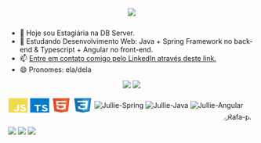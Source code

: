 <h1 align="center">
  <a href="https://git.io/typing-svg">
    <img src="https://readme-typing-svg.herokuapp.com/?lines=Olá+👋;Me+chamo+Jullie+Paixão;Tenho+21+anos...;Muito+prazer!&center=true&size=25">
  </a>
</h1>

- 🔭 Hoje sou Estagiária na DB Server.
- 🌱 Estudando Desenvolvimento Web: Java + Spring Framework no back-end & Typescript + Angular no front-end.
- 📫 [Entre em contato comigo pelo LinkedIn através deste link.](https://www.linkedin.com/in/jlpaixaof/)
- 😄 Pronomes: ela/dela

<div align="center">
  <a href="https://github.com/julliepx"></a>
  <img height="180em" src="https://github-readme-stats.vercel.app/api?username=julliepx&show_icons=true&theme=dracula&include_all_commits=true&count_private=true"/>
  <img height="180em" src="https://github-readme-stats.vercel.app/api/top-langs/?username=julliepx&layout=compact&langs_count=7&theme=dracula"/>
</div>

<div style="display: inline_block"><br>
  <img align="center" alt="Jullie-Js" height="30" width="40" src="https://raw.githubusercontent.com/devicons/devicon/master/icons/javascript/javascript-plain.svg">
  <img align="center" alt="Jullie-Ts" height="30" width="40" src="https://raw.githubusercontent.com/devicons/devicon/master/icons/typescript/typescript-plain.svg">
  <img align="center" alt="Jullie-HTML" height="30" width="40" src="https://raw.githubusercontent.com/devicons/devicon/master/icons/html5/html5-original.svg">
  <img align="center" alt="Jullie-CSS" height="30" width="40" src="https://raw.githubusercontent.com/devicons/devicon/master/icons/css3/css3-original.svg">
  <img align="center" alt="Jullie-Spring" height="30" width="40" src="https://cdn.jsdelivr.net/gh/devicons/devicon/icons/spring/spring-original.svg">
  <img align="center" alt="Jullie-Java" height="30" width="40" src="https://cdn.jsdelivr.net/gh/devicons/devicon/icons/java/java-plain.svg">
  <img align="center" alt="Jullie-Angular" height="30" width="40" src="https://cdn.jsdelivr.net/gh/devicons/devicon/icons/angularjs/angularjs-original.svg">
  <img align="right" alt="Rafa-pic" height="150" style="border-radius:50px;" src="https://cdn.discordapp.com/attachments/770108856143314945/1026366587814563910/jugif.gif">
</div>

##

<div>
  <a href="https://instagram.com/julliepx" target="_blank"><img src="https://img.shields.io/badge/-Instagram-%23E4405F?style=for-the-badge&logo=instagram&logoColor=white" target="_blank"></a>
  <a href = "mailto:jlpaixaof@gmail.com"><img src="https://img.shields.io/badge/-Gmail-%23333?style=for-the-badge&logo=gmail&logoColor=white" target="_blank"></a>
  <a href="https://www.linkedin.com/in/jlpaixaof/" target="_blank"><img src="https://img.shields.io/badge/-LinkedIn-%230077B5?style=for-the-badge&logo=linkedin&logoColor=white" target="_blank"></a> 
</div>
